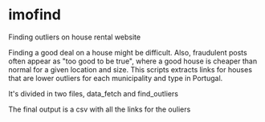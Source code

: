 # imofind
Finding outliers on house rental website



Finding a good deal on a house might be difficult. Also, fraudulent posts often appear as "too good to be true", where a good house is cheaper than normal for a given 
location and size. This scripts extracts links for houses that are lower outliers for each municipality and type in Portugal.

It's divided in two files, data_fetch and find_outliers

The final output is a csv with all the links for the ouliers





